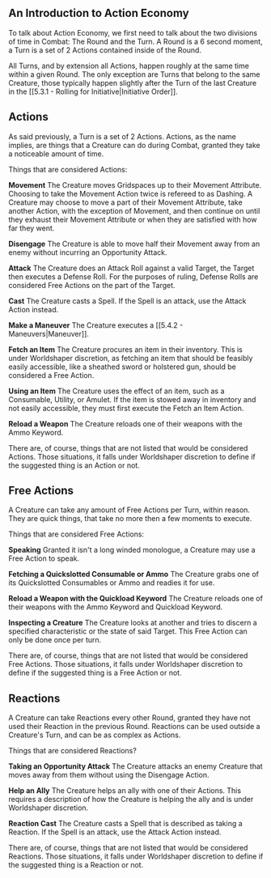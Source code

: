 ## An Introduction to Action Economy

To talk about Action Economy, we first need to talk about the two divisions of time in Combat: The Round and the Turn. A Round is a 6 second moment, a Turn is a set of 2 Actions contained inside of the Round.

All Turns, and by extension all Actions, happen roughly at the same time within a given Round. The only exception are Turns that belong to the same Creature, those typically happen slightly after the Turn of the last Creature in the [[5.3.1 - Rolling for Initiative|Initiative Order]].

## Actions
As said previously, a Turn is a set of 2 Actions. Actions, as the name implies, are things that a Creature can do during Combat, granted they take a noticeable amount of time.

Things that are considered Actions:

**Movement**
The Creature moves Gridspaces up to their Movement Attribute. Choosing to take the Movement Action twice is refereed to as Dashing.
A Creature may choose to move a part of their Movement Attribute, take another Action, with the exception of Movement, and then continue on until they exhaust their Movement Attribute or when they are satisfied with how far they went.

**Disengage**
The Creature is able to move half their Movement away from an enemy without incurring an Opportunity Attack.

**Attack**
The Creature does an Attack Roll against a valid Target, the Target then executes a Defense Roll. For the purposes of ruling, Defense Rolls are considered Free Actions on the part of the Target.

**Cast**
The Creature casts a Spell. If the Spell is an attack, use the Attack Action instead.

**Make a Maneuver**
The Creature executes a [[5.4.2 - Maneuvers|Maneuver]].

**Fetch an Item**
The Creature procures an item in their inventory. This is under Worldshaper discretion, as fetching an item that should be feasibly easily accessible, like a sheathed sword or holstered gun, should be considered a Free Action.

**Using an Item**
The Creature uses the effect of an item, such as a Consumable, Utility, or Amulet. If the item is stowed away in inventory and not easily accessible, they must first execute the Fetch an Item Action.

**Reload a Weapon**
The Creature reloads one of their weapons with the Ammo Keyword.

There are, of course, things that are not listed that would be considered Actions. Those situations, it falls under Worldshaper discretion to define if the suggested thing is an Action or not.

## Free Actions
A Creature can take any amount of Free Actions per Turn, within reason. They are quick things, that take no more then a few moments to execute.

Things that are considered Free Actions:

**Speaking**
Granted it isn't a long winded monologue, a Creature may use a Free Action to speak.

**Fetching a Quickslotted Consumable or Ammo**
The Creature grabs one of its Quickslotted Consumables or Ammo and readies it for use.

**Reload a Weapon with the Quickload Keyword**
The Creature reloads one of their weapons with the Ammo Keyword and Quickload Keyword.

**Inspecting a Creature**
The Creature looks at another and tries to discern a specified characteristic or the state of said Target. This Free Action can only be done once per turn.

There are, of course, things that are not listed that would be considered Free Actions. Those situations, it falls under Worldshaper discretion to define if the suggested thing is a Free Action or not.

## Reactions
A Creature can take Reactions every other Round, granted they have not used their Reaction in the previous Round. Reactions can be used outside a Creature's Turn, and can be as complex as Actions.

Things that are considered Reactions?

**Taking an Opportunity Attack**
The Creature attacks an enemy Creature that moves away from them without using the Disengage Action.

**Help an Ally**
The Creature helps an ally with one of their Actions. This requires a description of how the Creature is helping the ally and is under Worldshaper discretion.

**Reaction Cast**
The Creature casts a Spell that is described as taking a Reaction. If the Spell is an attack, use the Attack Action instead.

There are, of course, things that are not listed that would be considered Reactions. Those situations, it falls under Worldshaper discretion to define if the suggested thing is a Reaction or not.